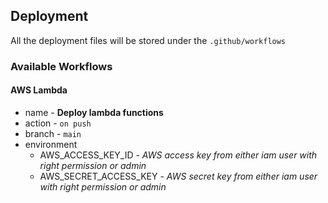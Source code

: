 ## Deployment

All the deployment files will be stored under the `.github/workflows`

### Available Workflows

#### AWS Lambda

- name - **Deploy lambda functions**
- action - `on push`
- branch - `main`
- environment
  - AWS_ACCESS_KEY_ID - *AWS access key from either iam user with right permission or admin*
  - AWS_SECRET_ACCESS_KEY - *AWS secret key from either iam user with right permission or admin*
